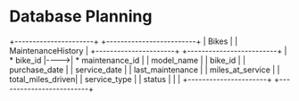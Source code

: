 # Database Planning

+----------------------+     +-------------------------+
|        Bikes         |     |    MaintenanceHistory   |
+----------------------+     +-------------------------+
| * bike_id           |---->| * maintenance_id        |
|   model_name        |     |   bike_id              |
|   purchase_date     |     |   service_date         |
|   last_maintenance  |     |   miles_at_service     |
|   total_miles_driven|     |   service_type         |
|   status            |     |                        |
+----------------------+     +-------------------------+